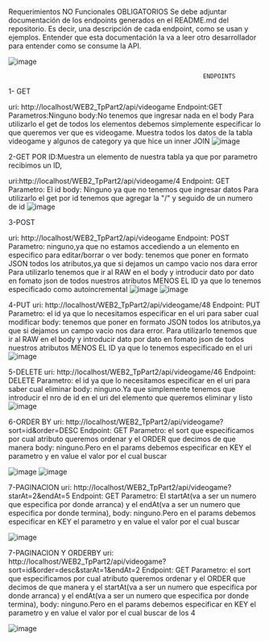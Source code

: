 Requerimientos NO Funcionales OBLIGATORIOS
Se debe adjuntar documentación de los endpoints generados en el README.md del repositorio. Es decir, una descripción de cada endpoint, como se usan y ejemplos. Entender que esta documentación la va a leer otro desarrollador para entender como se consume la API.

![image](https://user-images.githubusercontent.com/103833940/201802044-65e43f4c-ace8-4e42-97f7-1dbc5f2f6152.png)

                                                          ENDPOINTS

1- GET

uri: http://localhost/WEB2_TpPart2/api/videogame
Endpoint:GET
Parametros:Ninguno
body:No tenemos que ingresar nada en el body
Para utilizarlo el get de todos los elementos debemos simplemente especificar lo que queremos ver que es videogame.
Muestra todos los datos de la tabla videogame y algunos de category ya que hice un inner JOIN
![image](https://user-images.githubusercontent.com/103833940/201801945-1dbff12c-eb17-4cab-96c0-cb473812b710.png)

2-GET POR ID:Muestra un elemento de nuestra tabla ya que por parametro recibimos un ID,

uri:http://localhost/WEB2_TpPart2/api/videogame/4
Endpoint: GET
Parametro: El id
body: Ninguno ya que no tenemos que ingresar datos
Para utilizarlo el get por id tenemos que agregar la "/" y seguido de un numero de id
![image](https://user-images.githubusercontent.com/103833940/201802096-ba4aa203-c277-4a3e-8e8f-af21d1257ce9.png)

3-POST

uri: http://localhost/WEB2_TpPart2/api/videogame
Endpoint: POST
Parametro: ninguno,ya que no estamos accediendo a un elemento en especifico para editar/borrar o ver
body: tenemos que poner en formato JSON todos los atributos,ya que si dejamos un campo vacio nos dara error
Para utilizarlo tenemos que ir al RAW en el body y introducir dato por dato en fomato json de todos nuestros atributos MENOS EL ID ya que lo tenemos especificado como autoincremental
![image](https://user-images.githubusercontent.com/103833940/201802201-e2028cb9-da91-4aa1-ba95-b4aaf6f7876b.png)
![image](https://user-images.githubusercontent.com/103833940/201802281-fe092466-df1e-4a66-b3d1-d07feb98eb02.png)

4-PUT
uri: http://localhost/WEB2_TpPart2/api/videogame/48
Endpoint: PUT
Parametro: el id ya que lo necesitamos especificar en el uri para saber cual modificar
body: tenemos que poner en formato JSON todos los atributos,ya que si dejamos un campo vacio nos dara error.
Para utilizarlo tenemos que ir al RAW en el body y introducir dato por dato en fomato json de todos nuestros atributos MENOS EL ID ya que lo tenemos especificado en el uri
![image](https://user-images.githubusercontent.com/103833940/201802370-a3c2e402-78b2-4303-9b73-fab3a1a85fe4.png)

5-DELETE
uri: http://localhost/WEB2_TpPart2/api/videogame/46
Endpoint: DELETE
Parametro: el id ya que lo necesitamos especificar en el uri para saber cual eliminar
body: ninguno.Ya que simplemente tenemos que introducir el nro de id en el uri del elemento que queremos eliminar y listo
![image](https://user-images.githubusercontent.com/103833940/201802599-a936e680-1c92-4bb9-8873-8de76a51702f.png)

6-ORDER BY
uri: http://localhost/WEB2_TpPart2/api/videogame?sort=id&order=DESC
Endpoint: GET
Parametro: el sort que especificamos por cual atributo queremos ordenar y el ORDER que decimos de que manera
body: ninguno.Pero en el params debemos especificar en KEY el parametro y en value el valor por el cual buscar

![image](https://user-images.githubusercontent.com/103833940/201802648-64a041de-5888-437a-a40c-5a8ab18b71bd.png)
![image](https://user-images.githubusercontent.com/103833940/201802684-f01e75a5-a9f9-4b7e-bcb0-2c95ce2e6396.png)

7-PAGINACION
uri: http://localhost/WEB2_TpPart2/api/videogame?starAt=2&endAt=5
Endpoint: GET
Parametro: El startAt(va a ser un numero que especifica por donde arranca) y el endAt(va a ser un numero que especifica por donde termina),
body: ninguno.Pero en el params debemos especificar en KEY el parametro y en value el valor por el cual buscar

![image](https://user-images.githubusercontent.com/103833940/201802722-52479230-c892-4502-bad2-afdd1f7fae00.png)

7-PAGINACION Y ORDERBY
uri: http://localhost/WEB2_TpPart2/api/videogame?sort=id&order=desc&starAt=1&endAt=2
Endpoint: GET
Parametro: el sort que especificamos por cual atributo queremos ordenar y el ORDER que decimos de que manera y el startAt(va a ser un numero que especifica por donde arranca) y el endAt(va a ser un numero que especifica por donde termina),
body: ninguno.Pero en el params debemos especificar en KEY el parametro y en value el valor por el cual buscar de los 4 

![image](https://user-images.githubusercontent.com/103833940/201802722-52479230-c892-4502-bad2-afdd1f7fae00.png)
